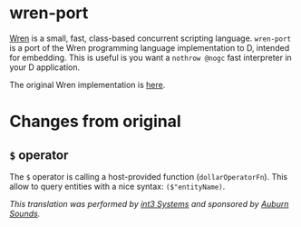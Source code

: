 # wren-port

[Wren](https://wren.io/) is a small, fast, class-based concurrent scripting language.
`wren-port` is a port of the Wren programming language implementation to D, intended for embedding. This is useful is you want a `nothrow @nogc` fast interpreter in your D application.

The original Wren implementation is [here](https://github.com/wren-lang).


# Changes from original

## `$` operator

The `$` operator is calling a host-provided function (`dollarOperatorFn`).
This allow to query entities with a nice syntax: `($"entityName)`.



_This translation was performed by [int3 Systems](https://0xcc.pw/) and sponsored by [Auburn Sounds](https://www.auburnsounds.com)._